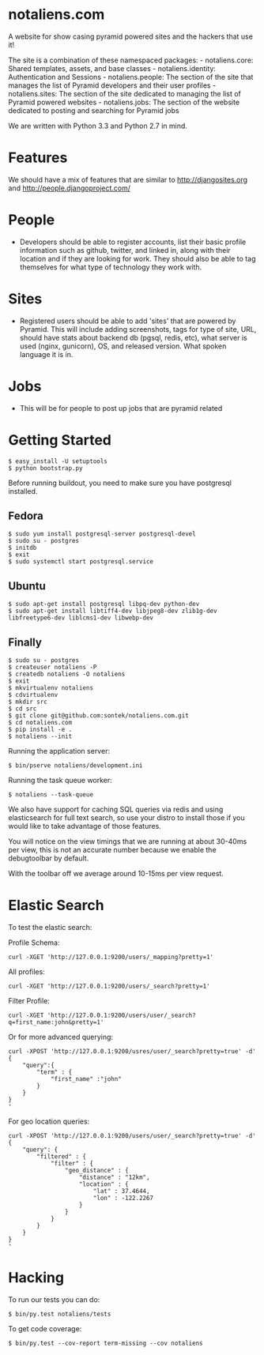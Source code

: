 notaliens.com
=============

A website for show casing pyramid powered sites and the hackers that use it!

The site is a combination of these namespaced packages:
    - notaliens.core: Shared templates, assets, and base classes
    - notaliens.identity: Authentication and Sessions
    - notaliens.people: The section of the site that manages the list of Pyramid developers and their user profiles
    - notaliens.sites: The section of the site dedicated to managing the list of Pyramid powered websites
    - notaliens.jobs: The section of the website dedicated to posting and searching for Pyramid jobs


We are written with Python 3.3 and Python 2.7 in mind.


Features
============

We should have a mix of features that are similar to http://djangosites.org and
http://people.djangoproject.com/



# People
- Developers should be able to register accounts, list their basic profile information
such as github, twitter, and linked in, along with their location and if they are looking
for work. They should also be able to tag themselves for what type of technology
they work with.


# Sites
- Registered users should be able to add 'sites' that are powered by Pyramid.
This will include adding screenshots, tags for type of site, URL, should have stats
about backend db (pgsql, redis, etc), what server is used (nginx, gunicorn), OS, and
released version.  What spoken language it is in.


# Jobs
- This will be for people to post up jobs that are pyramid related


Getting Started
==================================
    $ easy_install -U setuptools
    $ python bootstrap.py


Before running buildout, you need to make sure you have postgresql installed.

## Fedora

    $ sudo yum install postgresql-server postgresql-devel
    $ sudo su - postgres
    $ initdb
    $ exit
    $ sudo systemctl start postgresql.service

## Ubuntu

    $ sudo apt-get install postgresql libpq-dev python-dev
    $ sudo apt-get install libtiff4-dev libjpeg8-dev zlib1g-dev libfreetype6-dev liblcms1-dev libwebp-dev

## Finally

    $ sudo su - postgres
    $ createuser notaliens -P
    $ createdb notaliens -O notaliens
    $ exit
    $ mkvirtualenv notaliens
    $ cdvirtualenv
    $ mkdir src
    $ cd src
    $ git clone git@github.com:sontek/notaliens.com.git
    $ cd notaliens.com
    $ pip install -e .
    $ notaliens --init

Running the application server:

    $ bin/pserve notaliens/development.ini

Running the task queue worker:

    $ notaliens --task-queue

We also have support for caching SQL queries via redis and using elasticsearch
for full text search, so use your distro to install those if you would like
to take advantage of those features.


You will notice on the view timings that we are running at about 30-40ms per view,
this is not an accurate number because we enable the debugtoolbar by default.

With the toolbar off we average around 10-15ms per view request.


Elastic Search
==================================
To test the elastic search:

Profile Schema:

    curl -XGET 'http://127.0.0.1:9200/users/_mapping?pretty=1'

All profiles:

    curl -XGET 'http://127.0.0.1:9200/users/_search?pretty=1'


Filter Profile:

    curl -XGET 'http://127.0.0.1:9200/users/user/_search?q=first_name:john&pretty=1'

Or for more advanced querying:

    curl -XPOST 'http://127.0.0.1:9200/usres/user/_search?pretty=true' -d'
    {
        "query":{
            "term" : {
                "first_name" :"john"
            }   
        }
    }
    '

For geo location queries:

    curl -XPOST 'http://127.0.0.1:9200/users/user/_search?pretty=true' -d'
    {
        "query": {
            "filtered" : {
                "filter" : {
                    "geo_distance" : {
                        "distance" : "12km",
                        "location" : {
                            "lat" : 37.4644,
                            "lon" : -122.2267
                        }
                    }
                }
            }
        }
    }
    '

Hacking
===========
To run our tests you can do:

    $ bin/py.test notaliens/tests

To get code coverage:

    $ bin/py.test --cov-report term-missing --cov notaliens
